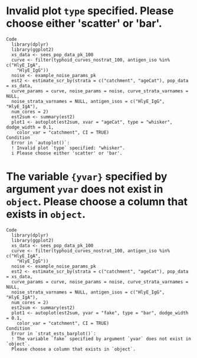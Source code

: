# Invalid plot `type` specified. Please choose either 'scatter' or 'bar'.

    Code
      library(dplyr)
      library(ggplot2)
      xs_data <- sees_pop_data_pk_100
      curve <- filter(typhoid_curves_nostrat_100, antigen_iso %in% c("HlyE_IgA",
        "HlyE_IgG"))
      noise <- example_noise_params_pk
      est2 <- estimate_scr_by(strata = c("catchment", "ageCat"), pop_data = xs_data,
      curve_params = curve, noise_params = noise, curve_strata_varnames = NULL,
      noise_strata_varnames = NULL, antigen_isos = c("HlyE_IgG", "HlyE_IgA"),
      num_cores = 2)
      est2sum <- summary(est2)
      plot1 <- autoplot(est2sum, xvar = "ageCat", type = "whisker", dodge_width = 0.1,
        color_var = "catchment", CI = TRUE)
    Condition
      Error in `autoplot()`:
      ! Invalid plot `type` specified: "whisker".
      i Please choose either 'scatter' or 'bar'.

# The variable `{yvar}` specified by argument `yvar` does not exist in `object`. Please choose a column that exists in `object`.

    Code
      library(dplyr)
      library(ggplot2)
      xs_data <- sees_pop_data_pk_100
      curve <- filter(typhoid_curves_nostrat_100, antigen_iso %in% c("HlyE_IgA",
        "HlyE_IgG"))
      noise <- example_noise_params_pk
      est2 <- estimate_scr_by(strata = c("catchment", "ageCat"), pop_data = xs_data,
      curve_params = curve, noise_params = noise, curve_strata_varnames = NULL,
      noise_strata_varnames = NULL, antigen_isos = c("HlyE_IgG", "HlyE_IgA"),
      num_cores = 2)
      est2sum <- summary(est2)
      plot1 <- autoplot(est2sum, yvar = "fake", type = "bar", dodge_width = 0.1,
        color_var = "catchment", CI = TRUE)
    Condition
      Error in `strat_ests_barplot()`:
      ! The variable `fake` specified by argument `yvar` does not exist in `object`.
      Please choose a column that exists in `object`.

